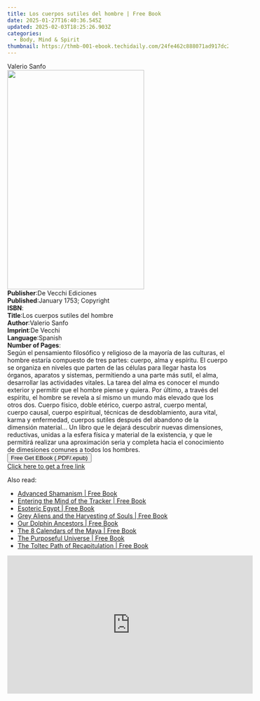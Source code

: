 ```yaml
---
title: Los cuerpos sutiles del hombre | Free Book
date: 2025-01-27T16:40:36.545Z
updated: 2025-02-03T18:25:26.903Z
categories:
  - Body, Mind & Spirit
thumbnail: https://thmb-001-ebook.techidaily.com/24fe462c888071ad917dc2f4793b37512b4adcd7db1350b31804d21c3fc95f18.jpg
---
```

<main id="book-container">
  <div class="flex flex-col">
    <div class="book-brief flex-1 py-6 px-4 sm:p-6 md:py-10 md:px-8">
      <!-- brief-->
      <div class="book-brief-main">Valerio Sanfo</div>
    </div>
    <div
      class="book-meta-info flex-1 grid gap-4 col-start-1 col-end-3 row-start-1 sm:mb-6 sm:grid-cols-4 lg:gap-6 lg:col-start-2 lg:row-end-6 lg:row-span-6 lg:mb-0"
    >
      <div
        class="book-meta-info-left place-content-center mt-4 p-4 text-sm leading-6 col-start-2 col-span-2 dark:text-slate-400"
      >
        <img
          class="w-full h-500 object-cover rounded-lg sm:h-255 sm:col-span-2 lg:col-span-full"
          src="https://img-001-ebook.techidaily.com/06b0ecde2395cf8d2050ed84b06a69df8af9acf1b033dc774eba83af52e96040.jpg"
          alt=""
          width="312"
          height="500"
        />
      </div>
      <div
        class="book-meta-info-right mt-2 col-start-1 row-start-2 col-span-3 self-center"
      >
        <!-- meta data  -->
        <div class="flex flex-col px-4 md:px-8">
          <div class="flex-1">
            <strong>Publisher</strong>:<span class="px-2"
              >De Vecchi Ediciones</span
            >
          </div>
          <div class="flex-1">
            <strong>Published</strong>:<span class="px-2"
              >January 1753; Copyright</span
            >
          </div>
          <div class="flex-1">
            <strong>ISBN</strong>:<span class="px-2"></span>
          </div>
          <div class="flex-1">
            <strong>Title</strong>:<span class="px-2"
              >Los cuerpos sutiles del hombre</span
            >
          </div>
          <div class="flex-1">
            <strong>Author</strong>:<span class="px-2">Valerio Sanfo</span>
          </div>
          <div class="flex-1">
            <strong>Imprint</strong>:<span class="px-2">De Vecchi</span>
          </div>
          <div class="flex-1">
            <strong>Language</strong>:<span class="px-2">Spanish</span>
          </div>
          <div class="flex-1">
            <strong>Number of Pages</strong>:<span class="px-2"></span>
          </div>
        </div>
      </div>
    </div>
    <div class="book-description flex-1 py-6 px-4 sm:p-6 md:py-10 md:px-8">
      <div class="book-description-main">
        <div accordion-content="" id="description">
          Según el pensamiento filosófico y religioso de la mayoría de las
          culturas, el hombre estaría compuesto de tres partes: cuerpo, alma y
          espíritu. El cuerpo se organiza en niveles que parten de las células
          para llegar hasta los órganos, aparatos y sistemas, permitiendo a una
          parte más sutil, el alma, desarrollar las actividades vitales. La
          tarea del alma es conocer el mundo exterior y permitir que el hombre
          piense y quiera. Por último, a través del espíritu, el hombre se
          revela a sí mismo un mundo más elevado que los otros dos. Cuerpo
          físico, doble etérico, cuerpo astral, cuerpo mental, cuerpo causal,
          cuerpo espiritual, técnicas de desdoblamiento, aura vital, karma y
          enfermedad, cuerpos sutiles después del abandono de la dimensión
          material... Un libro que le dejará descubrir nuevas dimensiones,
          reductivas, unidas a la esfera física y material de la existencia, y
          que le permitirá realizar una aproximación seria y completa hacia el
          conocimiento de dimesiones comunes a todos los hombres.
        </div>
      </div>
    </div>
    <div class="book-excerpts flex-1 py-6 px-4 sm:p-6 md:py-10 md:px-8"></div>
    <div
      class="book-about-author flex-1 py-6 px-4 sm:p-6 md:py-10 md:px-8"
    ></div>
    <div class="book-free-get flex-1 py-6 px-4 sm:p-6 md:py-10 md:px-8">
      <button
        id="btn-free-get"
        class="bg-blue-500 hover:bg-blue-700 text-white font-bold py-2 px-4 rounded"
      >
        Free Get EBook (.PDF/.epub)
      </button>
      <div id="countdown-display" class="px-2 text-lg mt-2"></div>
      <a
        id="free-link"
        class="hidden bg-blue-500 hover:bg-blue-700 text-white font-bold py-2 px-4 rounded"
        href="https://www.ebooks.com/en-us/book/995139/los-cuerpos-sutiles-del-hombre/valerio-sanfo/"
        target="_blank"
        >Click here to get a free link</a
      >
    </div>
    <script>
      let countdownTime = 0;
      let countdownInterval = null;
      document
        .getElementById('btn-free-get')
        .addEventListener('click', startCountdown);
      function startCountdown() {
        countdownTime = new Date().getTime() + 60000 * 3;
        countdownInterval = setInterval(updateCountdown, 1000);
        document.getElementById('btn-free-get').disabled = true;
        document
          .getElementById('btn-free-get')
          .classList.add('bg-gray-500', 'cursor-not-allowed');
      }
      function updateCountdown() {
        let currentTime = new Date().getTime();
        let timeLeft = countdownTime - currentTime;
        let secondsLeft = Math.floor(timeLeft / 1000);
        document.getElementById('countdown-display').innerHTML =
          `Remaining time: ${secondsLeft} seconds.`;
        if (secondsLeft <= 0) {
          clearInterval(countdownInterval);
          document.getElementById('btn-free-get').classList.add('hidden');
          document.getElementById('free-link').classList.remove('hidden');
          document.getElementById('countdown-display').innerHTML = '';
        }
      }
    </script>
  </div>
</main>

<ins class="adsbygoogle"
      style="display:block"
      data-ad-client="ca-pub-7571918770474297"
      data-ad-slot="8358498916"
      data-ad-format="auto"
      data-full-width-responsive="true"></ins>
    

<span class="atpl-alsoreadstyle">Also read:</span>
<div><ul>
<li><a href="https://novels-ebooks.techidaily.com/95782518-9781591432845-advanced-shamanism/"><u>Advanced Shamanism | Free Book</u></a></li>
<li><a href="https://novels-ebooks.techidaily.com/95782523-9781591438274-entering-the-mind-of-the-tracker/"><u>Entering the Mind of the Tracker | Free Book</u></a></li>
<li><a href="https://novels-ebooks.techidaily.com/95782521-9781591437772-esoteric-egypt/"><u>Esoteric Egypt | Free Book</u></a></li>
<li><a href="https://novels-ebooks.techidaily.com/95782515-9781591439844-grey-aliens-and-the-harvesting-of-souls/"><u>Grey Aliens and the Harvesting of Souls | Free Book</u></a></li>
<li><a href="https://novels-ebooks.techidaily.com/95782517-9781591432326-our-dolphin-ancestors/"><u>Our Dolphin Ancestors | Free Book</u></a></li>
<li><a href="https://novels-ebooks.techidaily.com/95782524-9781591439875-the-8-calendars-of-the-maya/"><u>The 8 Calendars of the Maya | Free Book</u></a></li>
<li><a href="https://novels-ebooks.techidaily.com/95782520-9781591439882-the-purposeful-universe/"><u>The Purposeful Universe | Free Book</u></a></li>
<li><a href="https://novels-ebooks.techidaily.com/95782519-9781591438700-the-toltec-path-of-recapitulation/"><u>The Toltec Path of Recapitulation | Free Book</u></a></li>
</ul></div>

<!-- affiliate ads begin -->
<iframe width="560" height="315" src="https://www.youtube.com/embed/ITtcSWvS8bo?si=4M4BfMgaabrW6148" title="YouTube video player" frameborder="0" allow="accelerometer; autoplay; clipboard-write; encrypted-media; gyroscope; picture-in-picture; web-share" referrerpolicy="strict-origin-when-cross-origin" allowfullscreen></iframe>
<!-- affiliate ads end -->

